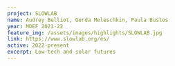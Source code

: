 ```yaml
---
project: SLOWLAB
name: Audrey Belliot, Gerda Meleschkin, Paula Bustos
year: MDEF 2021-22
feature_img: /assets/images/highlights/SLOWLAB.jpg
link: https://www.slowlab.org/es/
active: 2022-present
excerpt: Low-tech and solar futures
---
```

